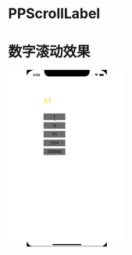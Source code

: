 # PPScrollLabel
数字滚动效果
==
![滚动数字效果](https://github.com/yanghuittxs/PPScrollLabel/blob/master/NumberScrollLabel.gif)
